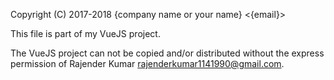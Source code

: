 Copyright (C) 2017-2018 {company name or your name} <{email}>

This file is part of my VueJS project.

The VueJS project can not be copied and/or distributed without the express
permission of Rajender Kumar <rajenderkumar1141990@gmail.com>.
